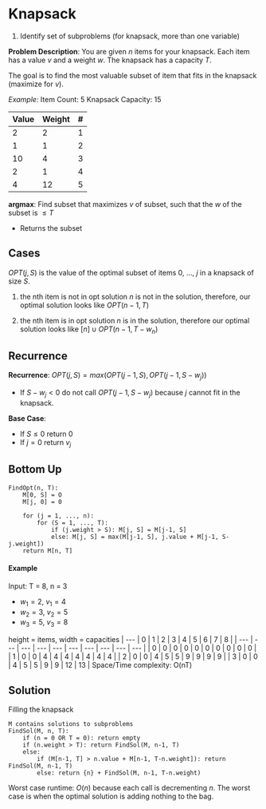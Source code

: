 # Knapsack
1. Identify set of subproblems (for knapsack, more than one variable)

**Problem Description**: You are given $n$ items for your knapsack. Each item has a value $v$ and a weight $w$. The knapsack has a capacity $T$.

The goal is to find the most valuable subset of item that fits in the knapsack (maximize for $v$).

*Example:*
Item Count: 5
Knapsack Capacity: 15

| Value | Weight | #   |
| ----- | ------ | --- |
| 2     | 2      | 1   |
| 1     | 1      | 2   |
| 10    | 4      | 3   |
| 2     | 1      | 4   |
| 4     | 12     | 5   | 

**argmax**: Find subset that maximizes $v$ of subset, such that the $w$ of the subset is $\leq T$
- Returns the subset

## Cases
$OPT(j, S)$ is the value of the optimal subset of items 0, ..., $j$ in a knapsack of size $S$.
1. the nth item is not in opt solution
$n$ is not in the solution, therefore, our optimal solution looks like $OPT(n-1, T)$

2. the nth item is in opt solution
$n$ is in the solution, therefore our optimal solution looks like $[n] \cup OPT(n-1, T - w_n)$

## Recurrence
**Recurrence**:
$OPT(j, S) = max(OPT(j - 1, S), OPT(j - 1, S - w_j))$
- If $S - w_j < 0$ do not call $OPT(j - 1, S - w_j)$ because $j$ cannot fit in the knapsack.

**Base Case**:
- If $S \leq 0$ return 0
- If $j = 0$ return $v_j$

## Bottom Up
```
FindOpt(n, T):
	M[0, S] = O
	M[j, 0] = 0

	for (j = 1, ..., n):
		for (S = 1, ..., T):
			if (j.weight > S): M[j, S] = M[j-1, S]
			else: M[j, S] = max(M[j-1, S], j.value + M[j-1, S-j.weight])
	return M[n, T]
```

#### Example
Input: T = 8, n = 3
- $w_1 = 2$, $v_1 = 4$
- $w_2 = 3$, $v_2 = 5$
- $w_3 = 5$, $v_3 = 8$

height = items, width = capacities
| --- | 0   | 1   | 2   | 3   | 4   | 5   | 6   | 7   | 8   |
| --- | --- | --- | --- | --- | --- | --- | --- | --- | --- |
| 0   | 0   | 0   | 0   | 0   | 0   | 0   | 0   | 0   | 0   |
| 1   | 0   | 0   | 4   | 4   | 4   | 4   | 4   | 4   | 4   |
| 2   | 0   | 0   | 4   | 5   | 5   | 9   | 9   | 9   | 9   |
| 3   | 0   | 0   | 4   | 5   | 5   | 9   | 9   | 12  | 13   |
Space/Time complexity: O(nT)

## Solution
Filling the knapsack

```
M contains solutions to subproblems
FindSol(M, n, T):
	if (n = 0 OR T = 0): return empty
	if (n.weight > T): return FindSol(M, n-1, T)
	else:
		if (M[n-1, T] > n.value + M[n-1, T-n.weight]): return FindSol(M, n-1, T)
		else: return {n} + FindSol(M, n-1, T-n.weight)
```
Worst case runtime: $O(n)$ because each call is decrementing $n$. The worst case is when the optimal solution is adding nothing to the bag.
